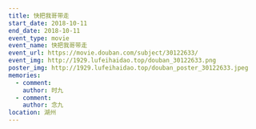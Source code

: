 ```yaml
---
title: 快把我哥带走
start_date: 2018-10-11
end_date: 2018-10-11
event_type: movie
event_name: 快把我哥带走
event_url: https://movie.douban.com/subject/30122633/
event_img: http://1929.lufeihaidao.top/douban_30122633.png
poster_img: http://1929.lufeihaidao.top/douban_poster_30122633.jpeg
memories:
  - comment: 
    author: 时九
  - comment: 
    author: 念九
location: 湖州
---
```

